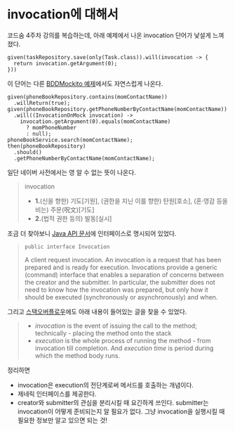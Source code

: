 # invocation에 대해서

코드숨 4주차 강의를 복습하는데, 아래 예제에서 나온 invocation 단어가 낯설게 느껴졌다.

```text
given(taskRepository.save(only(Task.class)).will(invocation -> {
  return invocation.getArgument(0);
}))
```

이 단어는 다른 [BDDMockito 예제](https://www.baeldung.com/bdd-mockito#2-returning-a-dynamic-value)에서도 자연스럽게 나온다.

```text
given(phoneBookRepository.contains(momContactName))
  .willReturn(true);
given(phoneBookRepository.getPhoneNumberByContactName(momContactName))
  .will((InvocationOnMock invocation) ->
    invocation.getArgument(0).equals(momContactName) 
      ? momPhoneNumber 
      : null);
phoneBookService.search(momContactName);
then(phoneBookRepository)
  .should()
  .getPhoneNumberByContactName(momContactName);
```

일단 네이버 사전에서는 영 알 수 없는 뜻이 나온다.

> invocation
>
> * **1.**\(신을 향한\) 기도\[기원\], \(권한을 지닌 이를 향한\) 탄원\[호소\], \(혼·영감 등을 비는\) 주문\(呪文\)\[기도\]
> * **2.**\(법적 권한 등의\) 발동\[실시\]

조금 더 찾아보니 [Java API 문서](https://docs.oracle.com/javaee/7/api/javax/ws/rs/client/Invocation.html)에 인터페이스로 명시되어 있었다.

> ```text
> public interface Invocation
> ```
>
> A client request invocation. An invocation is a request that has been prepared and is ready for execution. Invocations provide a generic \(command\) interface that enables a separation of concerns between the creator and the submitter. In particular, the submitter does not need to know how the invocation was prepared, but only how it should be executed \(synchronously or asynchronously\) and when.

그리고 [스택오버플로우](https://stackoverflow.com/questions/2486885/java-method-invocation-execution)에도 아래 내용이 들어있는 글을 찾을 수 있었다.

> * _invocation_ is the event of issuing the call to the method; technically - placing the method onto the stack
> * _execution_ is the whole process of running the method - from invocation till completion. And _execution time_ is period during which the method body runs.

정리하면

* invocation은 execution의 전단계로써 메서드를 호출하는 개념이다.
* 제네릭 인터페이스를 제공한다.
* creator와 submitter의 관심을 분리시킬 때 요긴하게 쓰인다. submitter는 invocation이 어떻게 준비되는지 알 필요가 없다. 그냥 invocation을 실행시킬 때 필요한 정보만 알고 있으면 되는 것!

